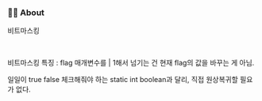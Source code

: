 ### 👨‍💻 About
비트마스킹

<br>

비트마스킹 특징 : flag 매개변수를 | 1해서 넘기는 건 현재 flag의 값을 바꾸는 게 아님.  

일일이 true false 체크해줘야 하는 static int boolean과 달리, 직접 원상복귀할 필요가 없다.
